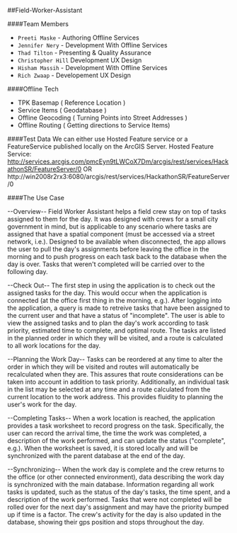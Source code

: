 ##Field-Worker-Assistant


####Team Members
* `Preeti Maske` - Authoring Offline Services
* `Jennifer Nery` - Development With Offline Services
* `Thad Tilton` - Presenting & Quality Assurance
* `Christopher Hill` Development UX Design
* `Hisham Massih` - Development With Offline Services
* `Rich Zwaap` - Developement UX Design



####Offline Tech

* TPK Basemap ( Reference Location )
* Service Items ( Geodatabase )
* Offline Geocoding ( Turning Points into Street Addresses )
* Offline Routing ( Getting directions to Service Items)

####Test Data
We can either use Hosted Feature service or a FeatureService published locally on the ArcGIS Server.
Hosted Feature Service: http://services.arcgis.com/pmcEyn9tLWCoX7Dm/arcgis/rest/services/HackathonSR/FeatureServer/0
OR
http://win2008r2rx3:6080/arcgis/rest/services/HackathonSR/FeatureServer/0

####The Use Case

--Overview--
Field Worker Assistant helps a field crew stay on top of tasks assigned to them for the day. It was designed with crews for a small city government in mind, but
is applicable to any scenario where tasks are assigned that have a spatial component (must be accessed via a street network, i.e.). Designed to be available
when disconnected, the app allows the user to pull the day's assignments before leaving the office in the morning and to push progress on each task back to the 
database when the day is over. Tasks that weren't completed will be carried over to the following day.

--Check Out--
The first step in using the application is to check out the assigned tasks for the day. This would occur when the application is connected (at the office first thing in the
morning, e.g.). After logging into the application, a query is made to retreive tasks that have been assigned to the current user and that have a status of "incomplete".
The user is able to view the assigned tasks and to plan the day's work according to task priority, estimated time to complete, and optimal route. The tasks are listed in 
the planned order in which they will be visited, and a route is calculated to all work locations for the day. 

--Planning the Work Day--
Tasks can be reordered at any time to alter the order in which they will be visited and routes will automatically be recalculated when they are. This assures that route 
considerations can be taken into account in addition to task priority. Additionally, an individual task in the list may be selected at any time and a route calculated from 
the current location to the work address. This provides fluidity to planning the user's work for the day.

--Completing Tasks--
When a work location is reached, the application provides a task worksheet to record progress on the task. Specifically, the user can record the arrival time, the time the 
work was completed, a description of the work performed, and can update the status ("complete", e.g.). When the worksheet is saved, it is stored locally and will be 
synchronized with the parent database at the end of the day.

--Synchronizing--
When the work day is complete and the crew returns to the office (or other connected environment), data describing the work day is synchronized with the main database.
Information regarding all work tasks is updated, such as the status of the day's tasks, the time spent, and a description of the work performed. Tasks that were not completed
will be rolled over for the next day's assignment and may have the priority bumped up if time is a factor. The crew's activity for the day is also updated in the database, showing
their gps position and stops throughout the day.
